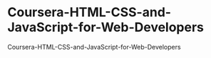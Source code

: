 # Coursera-HTML-CSS-and-JavaScript-for-Web-Developers
Coursera-HTML-CSS-and-JavaScript-for-Web-Developers
